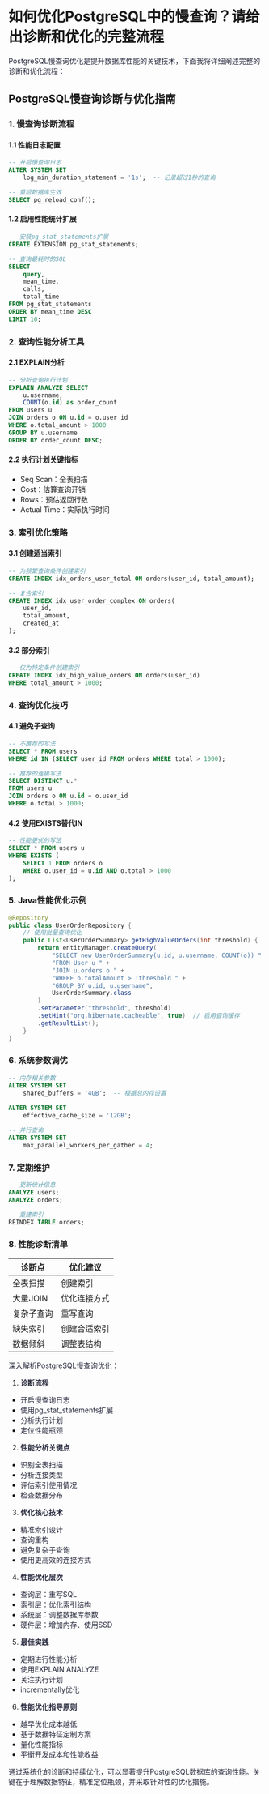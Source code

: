 # 如何优化PostgreSQL中的慢查询？请给出诊断和优化的完整流程

<font style="color:rgba(6, 8, 31, 0.88);">PostgreSQL慢查询优化是提升数据库性能的关键技术，下面我将详细阐述完整的诊断和优化流程：</font>

## PostgreSQL慢查询诊断与优化指南

### 1. 慢查询诊断流程

#### 1.1 性能日志配置

```sql
-- 开启慢查询日志
ALTER SYSTEM SET 
    log_min_duration_statement = '1s';  -- 记录超过1秒的查询

-- 重启数据库生效
SELECT pg_reload_conf();
```

#### 1.2 启用性能统计扩展

```sql
-- 安装pg_stat_statements扩展
CREATE EXTENSION pg_stat_statements;

-- 查询最耗时的SQL
SELECT 
    query, 
    mean_time, 
    calls, 
    total_time
FROM pg_stat_statements
ORDER BY mean_time DESC
LIMIT 10;
```

### 2. 查询性能分析工具

#### 2.1 EXPLAIN分析

```sql
-- 分析查询执行计划
EXPLAIN ANALYZE SELECT 
    u.username, 
    COUNT(o.id) as order_count
FROM users u
JOIN orders o ON u.id = o.user_id
WHERE o.total_amount > 1000
GROUP BY u.username
ORDER BY order_count DESC;
```

#### 2.2 执行计划关键指标

+ Seq Scan：全表扫描
+ Cost：估算查询开销
+ Rows：预估返回行数
+ Actual Time：实际执行时间

### 3. 索引优化策略

#### 3.1 创建适当索引

```sql
-- 为频繁查询条件创建索引
CREATE INDEX idx_orders_user_total ON orders(user_id, total_amount);

-- 复合索引
CREATE INDEX idx_user_order_complex ON orders(
    user_id, 
    total_amount, 
    created_at
);
```

#### 3.2 部分索引

```sql
-- 仅为特定条件创建索引
CREATE INDEX idx_high_value_orders ON orders(user_id)
WHERE total_amount > 1000;
```

### 4. 查询优化技巧

#### 4.1 避免子查询

```sql
-- 不推荐的写法
SELECT * FROM users 
WHERE id IN (SELECT user_id FROM orders WHERE total > 1000);

-- 推荐的连接写法
SELECT DISTINCT u.* 
FROM users u
JOIN orders o ON u.id = o.user_id
WHERE o.total > 1000;
```

#### 4.2 使用EXISTS替代IN

```sql
-- 性能更优的写法
SELECT * FROM users u
WHERE EXISTS (
    SELECT 1 FROM orders o 
    WHERE o.user_id = u.id AND o.total > 1000
);
```

### 5. Java性能优化示例

```java
@Repository
public class UserOrderRepository {
    // 使用批量查询优化
    public List<UserOrderSummary> getHighValueOrders(int threshold) {
        return entityManager.createQuery(
            "SELECT new UserOrderSummary(u.id, u.username, COUNT(o)) " +
            "FROM User u " +
            "JOIN u.orders o " +
            "WHERE o.totalAmount > :threshold " +
            "GROUP BY u.id, u.username", 
            UserOrderSummary.class
        )
        .setParameter("threshold", threshold)
        .setHint("org.hibernate.cacheable", true)  // 启用查询缓存
        .getResultList();
    }
}
```

### 6. 系统参数调优

```sql
-- 内存相关参数
ALTER SYSTEM SET 
    shared_buffers = '4GB';  -- 根据总内存设置
    
ALTER SYSTEM SET 
    effective_cache_size = '12GB';

-- 并行查询
ALTER SYSTEM SET 
    max_parallel_workers_per_gather = 4;
```

### 7. 定期维护

```sql
-- 更新统计信息
ANALYZE users;
ANALYZE orders;

-- 重建索引
REINDEX TABLE orders;
```

### 8. 性能诊断清单

| 诊断点 | 优化建议 |
| --- | --- |
| 全表扫描 | 创建索引 |
| 大量JOIN | 优化连接方式 |
| 复杂子查询 | 重写查询 |
| 缺失索引 | 创建合适索引 |
| 数据倾斜 | 调整表结构 |

<font style="color:rgba(6, 8, 31, 0.88);">深入解析PostgreSQL慢查询优化：</font>

1. **<font style="color:rgba(6, 8, 31, 0.88);">诊断流程</font>**

+ <font style="color:rgba(6, 8, 31, 0.88);">开启慢查询日志</font>
+ <font style="color:rgba(6, 8, 31, 0.88);">使用pg_stat_statements扩展</font>
+ <font style="color:rgba(6, 8, 31, 0.88);">分析执行计划</font>
+ <font style="color:rgba(6, 8, 31, 0.88);">定位性能瓶颈</font>

2. **<font style="color:rgba(6, 8, 31, 0.88);">性能分析关键点</font>**

+ <font style="color:rgba(6, 8, 31, 0.88);">识别全表扫描</font>
+ <font style="color:rgba(6, 8, 31, 0.88);">分析连接类型</font>
+ <font style="color:rgba(6, 8, 31, 0.88);">评估索引使用情况</font>
+ <font style="color:rgba(6, 8, 31, 0.88);">检查数据分布</font>

3. **<font style="color:rgba(6, 8, 31, 0.88);">优化核心技术</font>**

+ <font style="color:rgba(6, 8, 31, 0.88);">精准索引设计</font>
+ <font style="color:rgba(6, 8, 31, 0.88);">查询重构</font>
+ <font style="color:rgba(6, 8, 31, 0.88);">避免复杂子查询</font>
+ <font style="color:rgba(6, 8, 31, 0.88);">使用更高效的连接方式</font>

4. **<font style="color:rgba(6, 8, 31, 0.88);">性能优化层次</font>**

+ <font style="color:rgba(6, 8, 31, 0.88);">查询层：重写SQL</font>
+ <font style="color:rgba(6, 8, 31, 0.88);">索引层：优化索引结构</font>
+ <font style="color:rgba(6, 8, 31, 0.88);">系统层：调整数据库参数</font>
+ <font style="color:rgba(6, 8, 31, 0.88);">硬件层：增加内存、使用SSD</font>

5. **<font style="color:rgba(6, 8, 31, 0.88);">最佳实践</font>**

+ <font style="color:rgba(6, 8, 31, 0.88);">定期进行性能分析</font>
+ <font style="color:rgba(6, 8, 31, 0.88);">使用EXPLAIN ANALYZE</font>
+ <font style="color:rgba(6, 8, 31, 0.88);">关注执行计划</font>
+ <font style="color:rgba(6, 8, 31, 0.88);">incrementally优化</font>

6. **<font style="color:rgba(6, 8, 31, 0.88);">性能优化指导原则</font>**

+ <font style="color:rgba(6, 8, 31, 0.88);">越早优化成本越低</font>
+ <font style="color:rgba(6, 8, 31, 0.88);">基于数据特征定制方案</font>
+ <font style="color:rgba(6, 8, 31, 0.88);">量化性能指标</font>
+ <font style="color:rgba(6, 8, 31, 0.88);">平衡开发成本和性能收益</font>

<font style="color:rgba(6, 8, 31, 0.88);">通过系统化的诊断和持续优化，可以显著提升PostgreSQL数据库的查询性能。关键在于理解数据特征，精准定位瓶颈，并采取针对性的优化措施。</font>
